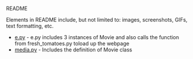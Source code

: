 README

Elements in README include, but not limited to: images, screenshots, GIFs, text formatting, etc.



- [e.py](https://github.com/roybotx/u-full-stack-ndp/blob/master/movie_website/e.py) - e.py includes 3 instances of Movie and also calls the function from fresh_tomatoes.py toload up the webpage
- [media.py](https://github.com/roybotx/u-full-stack-ndp/blob/master/movie_website/media.py) - Includes the definition of Movie class
